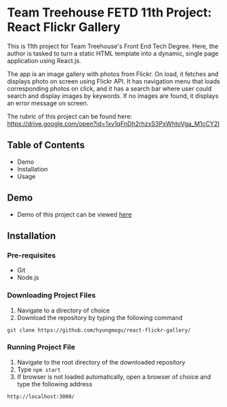 # Team Treehouse FETD 11th Project: React Flickr Gallery

This is 11th project for Team Treehouse's Front End Tech Degree. Here, the author is tasked to turn a static HTML template into a dynamic, single page application using React.js.

The app is an image gallery with photos from Flickr. On load, it fetches and displays photo on screen using Flickr API. It has navigation menu that loads corresponding photos on click, and it has a search bar where user could search and display images by keywords. If no images are found, it displays an error message on screen.

The rubric of this project can be found here: https://drive.google.com/open?id=1xv1qFnDh2rhzxS3PxWhtoVga_M1cCY2I   

## Table of Contents
- Demo
- Installation
- Usage


## Demo
- Demo of this project can be viewed [here](https://hyungmogu.github.com/react-flickr-gallery)

## Installation
### Pre-requisites
- Git
- Node.js

### Downloading Project Files
1. Navigate to a directory of choice
2. Download the repository by typing the following command
```
git clone https://github.com/hyungmogu/react-flickr-gallery/
```

### Running Project File
1. Navigate to the root directory of the downloaded repository
2. Type `npm start`
3. If browser is not loaded automatically, open a browser of choice and type the following address
```
http://localhost:3000/
```
